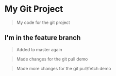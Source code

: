 # My Git Project

> My code for the git project

## I'm in the feature branch

> Added to master again 

> Made changes for the git pull demo

> Made more changes for the git pull/fetch demo
